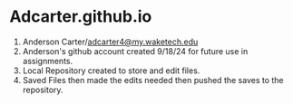 # Adcarter.github.io

1. Anderson Carter/adcarter4@my.waketech.edu
2. Anderson's github account created 9/18/24 for future use in assignments.
3. Local Repository created to store and edit files.
4. Saved Files then made the edits needed then pushed the saves to the repository.
